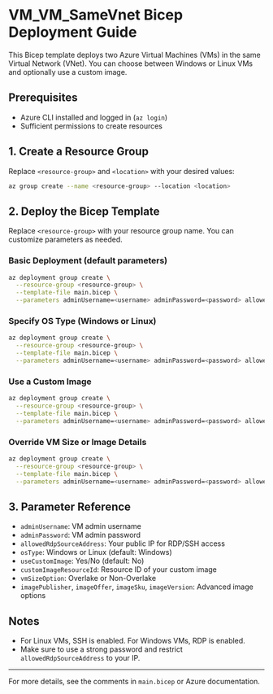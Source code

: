 # VM_VM_SameVnet Bicep Deployment Guide

This Bicep template deploys two Azure Virtual Machines (VMs) in the same Virtual Network (VNet). You can choose between Windows or Linux VMs and optionally use a custom image.

## Prerequisites
- Azure CLI installed and logged in (`az login`)
- Sufficient permissions to create resources

## 1. Create a Resource Group
Replace `<resource-group>` and `<location>` with your desired values:

```sh
az group create --name <resource-group> --location <location>
```

## 2. Deploy the Bicep Template
Replace `<resource-group>` with your resource group name. You can customize parameters as needed.

### Basic Deployment (default parameters)
```sh
az deployment group create \
  --resource-group <resource-group> \
  --template-file main.bicep \
  --parameters adminUsername=<username> adminPassword=<password> allowedRdpSourceAddress=<your-ip>
```

### Specify OS Type (Windows or Linux)
```sh
az deployment group create \
  --resource-group <resource-group> \
  --template-file main.bicep \
  --parameters adminUsername=<username> adminPassword=<password> allowedRdpSourceAddress=<your-ip> osType=Linux
```

### Use a Custom Image
```sh
az deployment group create \
  --resource-group <resource-group> \
  --template-file main.bicep \
  --parameters adminUsername=<username> adminPassword=<password> allowedRdpSourceAddress=<your-ip> useCustomImage=Yes customImageResourceId=<image-resource-id>
```

### Override VM Size or Image Details
```sh
az deployment group create \
  --resource-group <resource-group> \
  --template-file main.bicep \
  --parameters adminUsername=<username> adminPassword=<password> allowedRdpSourceAddress=<your-ip> vmSizeOption=Overlake imageSku=20_04-lts-gen2
```

## 3. Parameter Reference
- `adminUsername`: VM admin username
- `adminPassword`: VM admin password
- `allowedRdpSourceAddress`: Your public IP for RDP/SSH access
- `osType`: Windows or Linux (default: Windows)
- `useCustomImage`: Yes/No (default: No)
- `customImageResourceId`: Resource ID of your custom image
- `vmSizeOption`: Overlake or Non-Overlake
- `imagePublisher`, `imageOffer`, `imageSku`, `imageVersion`: Advanced image options

## Notes
- For Linux VMs, SSH is enabled. For Windows VMs, RDP is enabled.
- Make sure to use a strong password and restrict `allowedRdpSourceAddress` to your IP.

---
For more details, see the comments in `main.bicep` or Azure documentation.
